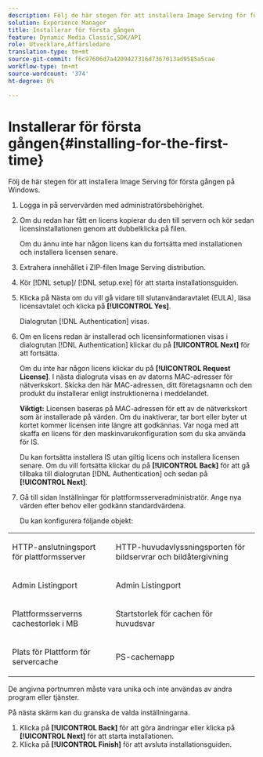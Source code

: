 ```yaml
---
description: Följ de här stegen för att installera Image Serving för första gången på Windows.
solution: Experience Manager
title: Installerar för första gången
feature: Dynamic Media Classic,SDK/API
role: Utvecklare,Affärsledare
translation-type: tm+mt
source-git-commit: f6c97606d7a4209427316d7367013ad9585a5cae
workflow-type: tm+mt
source-wordcount: '374'
ht-degree: 0%

---
```



# Installerar för första gången{#installing-for-the-first-time}

Följ de här stegen för att installera Image Serving för första gången på Windows.

1. Logga in på servervärden med administratörsbehörighet.
1. Om du redan har fått en licens kopierar du den till servern och kör sedan licensinstallationen genom att dubbelklicka på filen.

   Om du ännu inte har någon licens kan du fortsätta med installationen och installera licensen senare.
1. Extrahera innehållet i ZIP-filen Image Serving distribution.
1. Kör [!DNL setup]/ [!DNL setup.exe] för att starta installationsguiden.
1. Klicka på Nästa om du vill gå vidare till slutanvändaravtalet (EULA), läsa licensavtalet och klicka på **[!UICONTROL Yes]**.

   Dialogrutan [!DNL Authentication] visas.
1. Om en licens redan är installerad och licensinformationen visas i dialogrutan [!DNL Authentication] klickar du på **[!UICONTROL Next]** för att fortsätta.

   Om du inte har någon licens klickar du på **[!UICONTROL Request License]**. I nästa dialogruta visas en av datorns MAC-adresser för nätverkskort. Skicka den här MAC-adressen, ditt företagsnamn och den produkt du installerar enligt instruktionerna i meddelandet.

   **Viktigt:** Licensen baseras på MAC-adressen för ett av de nätverkskort som är installerade på värden. Om du inaktiverar, tar bort eller byter ut kortet kommer licensen inte längre att godkännas. Var noga med att skaffa en licens för den maskinvarukonfiguration som du ska använda för IS.

   Du kan fortsätta installera IS utan giltig licens och installera licensen senare. Om du vill fortsätta klickar du på **[!UICONTROL Back]** för att gå tillbaka till dialogrutan [!DNL Authentication] och sedan på **[!UICONTROL Next]**.
1. Gå till sidan Inställningar för plattformsserveradministratör. Ange nya värden efter behov eller godkänn standardvärdena.

   Du kan konfigurera följande objekt:

<table id="table_AA5D7674BBBE4AD4B373066AEF413FFD"> 
 <tbody> 
  <tr> 
   <td> <p> HTTP-anslutningsport för plattformsserver </p> </td> 
   <td> <p>HTTP-huvudavlyssningsporten för bildservrar och bildåtergivning </p> </td> 
  </tr> 
  <tr> 
   <td> <p> Admin Listingport </p> </td> 
   <td> <p>Admin Listingport </p> </td> 
  </tr> 
  <tr> 
   <td> <p> Plattformsserverns cachestorlek i MB </p> </td> 
   <td> <p>Startstorlek för cachen för huvudsvar </p> </td> 
  </tr> 
  <tr> 
   <td> <p> Plats för Plattform för servercache </p> </td> 
   <td> <p>PS-cachemapp </p> </td> 
  </tr> 
 </tbody> 
</table>

De angivna portnumren måste vara unika och inte användas av andra program eller tjänster.

På nästa skärm kan du granska de valda inställningarna.
1. Klicka på **[!UICONTROL Back]** för att göra ändringar eller klicka på **[!UICONTROL Next]** för att starta installationen.
1. Klicka på **[!UICONTROL Finish]** för att avsluta installationsguiden.

